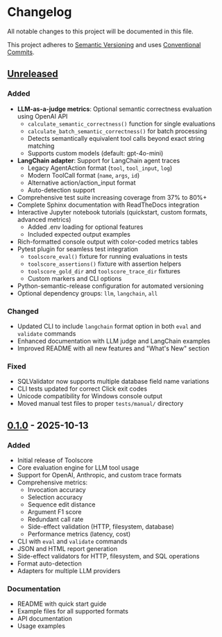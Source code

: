 # Changelog

All notable changes to this project will be documented in this file.

This project adheres to [Semantic Versioning](https://semver.org/spec/v2.0.0.html)
and uses [Conventional Commits](https://www.conventionalcommits.org/en/v1.0.0/).

## [Unreleased]

### Added

- **LLM-as-a-judge metrics**: Optional semantic correctness evaluation using OpenAI API
  - `calculate_semantic_correctness()` function for single evaluations
  - `calculate_batch_semantic_correctness()` for batch processing
  - Detects semantically equivalent tool calls beyond exact string matching
  - Supports custom models (default: gpt-4o-mini)
- **LangChain adapter**: Support for LangChain agent traces
  - Legacy AgentAction format (`tool`, `tool_input`, `log`)
  - Modern ToolCall format (`name`, `args`, `id`)
  - Alternative action/action_input format
  - Auto-detection support
- Comprehensive test suite increasing coverage from 37% to 80%+
- Complete Sphinx documentation with ReadTheDocs integration
- Interactive Jupyter notebook tutorials (quickstart, custom formats, advanced metrics)
  - Added .env loading for optional features
  - Included expected output examples
- Rich-formatted console output with color-coded metrics tables
- Pytest plugin for seamless test integration
  - `toolscore_eval()` fixture for running evaluations in tests
  - `toolscore_assertions()` fixture with assertion helpers
  - `toolscore_gold_dir` and `toolscore_trace_dir` fixtures
  - Custom markers and CLI options
- Python-semantic-release configuration for automated versioning
- Optional dependency groups: `llm`, `langchain`, `all`

### Changed

- Updated CLI to include `langchain` format option in both `eval` and `validate` commands
- Enhanced documentation with LLM judge and LangChain examples
- Improved README with all new features and "What's New" section

### Fixed

- SQLValidator now supports multiple database field name variations
- CLI tests updated for correct Click exit codes
- Unicode compatibility for Windows console output
- Moved manual test files to proper `tests/manual/` directory

## [0.1.0] - 2025-10-13

### Added

- Initial release of Toolscore
- Core evaluation engine for LLM tool usage
- Support for OpenAI, Anthropic, and custom trace formats
- Comprehensive metrics:
  - Invocation accuracy
  - Selection accuracy
  - Sequence edit distance
  - Argument F1 score
  - Redundant call rate
  - Side-effect validation (HTTP, filesystem, database)
  - Performance metrics (latency, cost)
- CLI with `eval` and `validate` commands
- JSON and HTML report generation
- Side-effect validators for HTTP, filesystem, and SQL operations
- Format auto-detection
- Adapters for multiple LLM providers

### Documentation

- README with quick start guide
- Example files for all supported formats
- API documentation
- Usage examples

[Unreleased]: https://github.com/yotambraun/Toolscore/compare/v0.1.0...HEAD
[0.1.0]: https://github.com/yotambraun/Toolscore/releases/tag/v0.1.0
